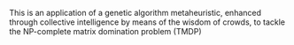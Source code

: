 This is an application of a genetic algorithm metaheuristic, enhanced through collective intelligence by means of the wisdom of crowds, to tackle the NP-complete matrix domination problem (TMDP) 
